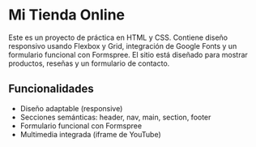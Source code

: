 # Mi Tienda Online

Este es un proyecto de práctica en HTML y CSS. Contiene diseño responsivo usando Flexbox y Grid, integración de Google Fonts y un formulario funcional con Formspree. El sitio está diseñado para mostrar productos, reseñas y un formulario de contacto.

## Funcionalidades

- Diseño adaptable (responsive)
- Secciones semánticas: header, nav, main, section, footer
- Formulario funcional con Formspree
- Multimedia integrada (iframe de YouTube)
